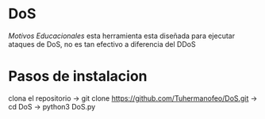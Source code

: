 # DoS
*Motivos Educacionales*
esta herramienta esta diseñada para ejecutar ataques de DoS, no es tan efectivo a diferencia del DDoS
# Pasos de instalacion
clona el repositorio
-> git clone https://github.com/Tuhermanofeo/DoS.git
-> cd DoS
-> python3 DoS.py
